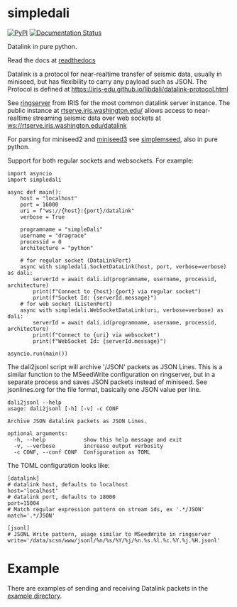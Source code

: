 # simpledali

[![PyPI](https://img.shields.io/pypi/v/simpledali)](https://pypi.org/project/simpledali/)
[![Documentation Status](https://readthedocs.org/projects/simpledali/badge/?version=latest)](https://simpledali.readthedocs.io/en/latest/?badge=latest)

Datalink in pure python.

Read the docs at [readthedocs](https://simpledali.readthedocs.io/en/latest/)


Datalink is a protocol for near-realtime transfer of seismic data, usually in miniseed, but has flexibility to carry any payload such as JSON. The Protocol is defined at
https://iris-edu.github.io/libdali/datalink-protocol.html

See [ringserver](https://github.com/iris-edu/ringserver) from IRIS
for the most common datalink server instance. The public instance
at [rtserve.iris.washington.edu/](http://rtserve.iris.washington.edu/) allows access to near-realtime streaming seismic data over web sockets at [ws://rtserve.iris.washington.edu/datalink](ws://rtserve.iris.washington.edu/datalink)

For parsing for miniseed2 and
[miniseed3](http://docs.fdsn.org/projects/miniseed3/en/latest/index.html#)
see [simplemseed](https://github.com/crotwell/simplemseed), also in pure python.

Support for both regular sockets and websockets. For example:

```
import asyncio
import simpledali

async def main():
    host = "localhost"
    port = 16000
    uri = f"ws://{host}:{port}/datalink"
    verbose = True

    programname = "simpleDali"
    username = "dragrace"
    processid = 0
    architecture = "python"

    # for regular socket (DataLinkPort)
    async with simpledali.SocketDataLink(host, port, verbose=verbose) as dali:
        serverId = await dali.id(programname, username, processid, architecture)
        print(f"Connect to {host}:{port} via regular socket")
        print(f"Socket Id: {serverId.message}")
    # for web socket (ListenPort)
    async with simpledali.WebSocketDataLink(uri, verbose=verbose) as dali:
        serverId = await dali.id(programname, username, processid, architecture)
        print(f"Connect to {uri} via websocket")
        print(f"WebSocket Id: {serverId.message}")

asyncio.run(main())
```

The dali2jsonl script will archive '/JSON' packets as JSON Lines. This is a similar function to the MSeedWrite configuration on ringserver, but in a separate process and saves JSON packets instead of miniseed. See jsonlines.org for the file format, basically one JSON
value per line.

```
dali2jsonl --help
usage: dali2jsonl [-h] [-v] -c CONF

Archive JSON datalink packets as JSON Lines.

optional arguments:
  -h, --help            show this help message and exit
  -v, --verbose         increase output verbosity
  -c CONF, --conf CONF  Configuration as TOML
```

The TOML configuration looks like:
```
[datalink]
# datalink host, defaults to localhost
host='localhost'
# datalink port, defaults to 18000
port=15004
# Match regular expression pattern on stream ids, ex '.*/JSON'
match='.*/JSON'

[jsonl]
# JSONL Write pattern, usage similar to MSeedWrite in ringserver
write='/data/scsn/www/jsonl/%n/%s/%Y/%j/%n.%s.%l.%c.%Y.%j.%H.jsonl'

```

# Example

There are examples of sending and receiving Datalink packets in the
[example directory](https://github.com/crotwell/simpledali/tree/main/example).
